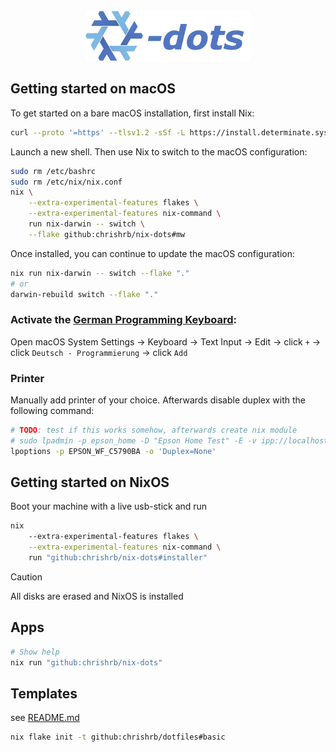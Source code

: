 <br />
<div align="center">
  <a href="#">
    <img src=".github/assets/nix-dots.png" alt="Logo" height="80">
  </a>
</div>

## Getting started on macOS

To get started on a bare macOS installation, first install Nix:

```bash
curl --proto '=https' --tlsv1.2 -sSf -L https://install.determinate.systems/nix | sh -s -- install
```

Launch a new shell. Then use Nix to switch to the macOS configuration:

```bash
sudo rm /etc/bashrc
sudo rm /etc/nix/nix.conf
nix \
    --extra-experimental-features flakes \
    --extra-experimental-features nix-command \
    run nix-darwin -- switch \
    --flake github:chrishrb/nix-dots#mw
```

Once installed, you can continue to update the macOS configuration:

```bash
nix run nix-darwin -- switch --flake "."
# or
darwin-rebuild switch --flake "."
```

### Activate the [German Programming Keyboard](https://github.com/MickL/macos-keyboard-layout-german-programming):

Open macOS System Settings -> Keyboard -> Text Input -> Edit -> click `+` -> click `Deutsch - Programmierung` -> click `Add`

### Printer

Manually add printer of your choice. Afterwards disable duplex with the following command:

```bash
# TODO: test if this works somehow, afterwards create nix module
# sudo lpadmin -p epson_home -D "Epson Home Test" -E -v ipp://localhost/printers/EPSON_WF_C5790BA -m everywhere
lpoptions -p EPSON_WF_C5790BA -o 'Duplex=None'
```

## Getting started on NixOS

Boot your machine with a live usb-stick and run

```bash
nix 
    --extra-experimental-features flakes \
    --extra-experimental-features nix-command \
    run "github:chrishrb/nix-dots#installer"
```

> [!CAUTION]
> All disks are erased and NixOS is installed

## Apps

```bash
# Show help
nix run "github:chrishrb/nix-dots"
```

## Templates

see [README.md](./templates)

```bash
nix flake init -t github:chrishrb/dotfiles#basic
```
